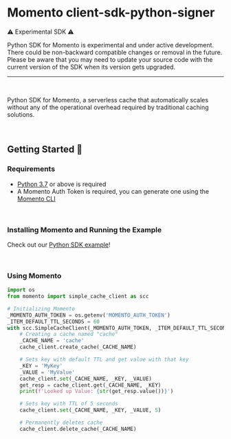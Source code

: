 # Momento client-sdk-python-signer

:warning: Experimental SDK :warning:

Python SDK for Momento is experimental and under active development.
There could be non-backward compatible changes or removal in the future.
Please be aware that you may need to update your source code with the current version of the SDK when its version gets upgraded.

---

<br/>

Python SDK for Momento, a serverless cache that automatically scales without any of the operational overhead required by traditional caching solutions.

<br/>

## Getting Started :running:

### Requirements

- [Python 3.7](https://www.python.org/downloads/) or above is required
- A Momento Auth Token is required, you can generate one using the [Momento CLI](https://github.com/momentohq/momento-cli)

<br/>

### Installing Momento and Running the Example

Check out our [Python SDK example](/examples/)!

<br/>

### Using Momento

```python
import os
from momento import simple_cache_client as scc

# Initializing Momento
_MOMENTO_AUTH_TOKEN = os.getenv('MOMENTO_AUTH_TOKEN')
_ITEM_DEFAULT_TTL_SECONDS = 60
with scc.SimpleCacheClient(_MOMENTO_AUTH_TOKEN, _ITEM_DEFAULT_TTL_SECONDS) as cache_client:
    # Creating a cache named "cache"
    _CACHE_NAME = 'cache'
    cache_client.create_cache(_CACHE_NAME)

    # Sets key with default TTL and get value with that key
    _KEY = 'MyKey'
    _VALUE = 'MyValue'
    cache_client.set(_CACHE_NAME, _KEY, _VALUE)
    get_resp = cache_client.get(_CACHE_NAME, _KEY)
    print(f'Looked up Value: {str(get_resp.value())}')

    # Sets key with TTL of 5 seconds
    cache_client.set(_CACHE_NAME, _KEY, _VALUE, 5)

    # Permanently deletes cache
    cache_client.delete_cache(_CACHE_NAME)
```

<br/>
